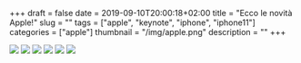 +++
draft = false
date = 2019-09-10T20:00:18+02:00
title = "Ecco le novità Apple!"
slug = ""
tags = ["apple", "keynote", "iphone", "iphone11"]
categories = ["apple"]
thumbnail = "/img/apple.png"
description = ""
+++
<DIV align="justify">
 
![](/img/keynote/NewIpad_Prezzo.png)
![](/img/keynote/watch.png)
![](/img/keynote/watch_Prezzo.png)
![](/img/keynote/watch_iphone11.png)
![](/img/keynote/watch_iphone11_2.png)
![](/img/keynote/watch_iphone11_prezzo.png)


